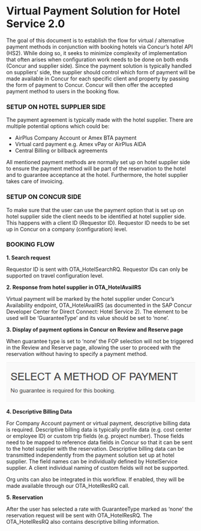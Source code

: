 # Virtual Payment Solution for Hotel Service 2.0

The goal of this document is to establish the flow for virtual / alternative payment methods in conjunction with booking hotels via Concur’s hotel API (HS2).   While doing so, it seeks to minimize complexity of implementation that often arises when configuration work needs to be done on both ends (Concur and supplier side). 
Since the payment solution is typically handled on suppliers’ side, the supplier should control which form of payment will be made available in Concur for each specific client and property by passing the form of payment to Concur. Concur will then offer the accepted payment method to users in the booking flow.


### SETUP ON HOTEL SUPPLIER SIDE

The payment agreement is typically made with the hotel supplier. There are multiple potential options which could be:

- AirPlus Company Account or Amex BTA payment
- Virtual card payment e.g. Amex vPay or AirPlus AIDA
- Central Billing or billback agreements

All mentioned payment methods are normally set up on hotel supplier side to ensure the payment method will be part of the reservation to the hotel and to guarantee acceptance at the hotel. Furthermore, the hotel supplier takes care of invoicing. 


### SETUP ON CONCUR SIDE
To make sure that the user can use the payment option that is set up on hotel supplier side the client needs to be identified at hotel supplier side. This happens with a client ID (Requestor ID). Requestor ID needs to be set up in Concur on a company (configuration) level.

### BOOKING FLOW


**1.	Search request**

Requestor ID is sent with OTA_HotelSearchRQ. Requestor IDs can only be supported on travel configuration level.


**2.	Response from hotel supplier in OTA_HotelAvailRS**

Virtual payment will be marked by the hotel supplier under Concur’s Availability endpoint, OTA_HotelAvailRS (as documented in the SAP Concur Developer Center for Direct Connect: Hotel Service 2). The element to be used will be ‘GuaranteeType’ and its value should be set to ‘none’.


**3.	Display of payment options in Concur on Review and Reserve page**

When guarantee type is set to ‘none’ the FOP selection will not be triggered in the Review and Reserve page, allowing the user to proceed with the reservation without having to specify a payment method.

![./media/image1.png](./images/examples/No_guarantee.png)



**4.	Descriptive Billing Data**

For Company Account payment or virtual payment, descriptive billing data is required. Descriptive billing data is typically profile data (e.g. cost center or employee ID) or custom trip fields (e.g. project number). Those fields need to be mapped to reference data fields in Concur so that it can be sent to the hotel supplier with the reservation. Descriptive billing data can be transmitted independently from the payment solution set up at hotel supplier. The field names can be individually defined by HotelService supplier. A client individual naming of custom fields will not be supported.

Org units can also be integrated in this workflow.  If enabled, they will be made available through our OTA_HotelResRQ call.


**5.	Reservation**

After the user has selected a rate with GuaranteeType marked as ‘none’ the reservation request will be sent with OTA_HotelResRQ. The OTA_HotelResRQ also contains descriptive billing information.
